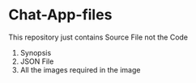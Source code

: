 # Chat-App-files

This repository just contains Source File not the Code
1. Synopsis
2. JSON File
3. All the images required in the image
